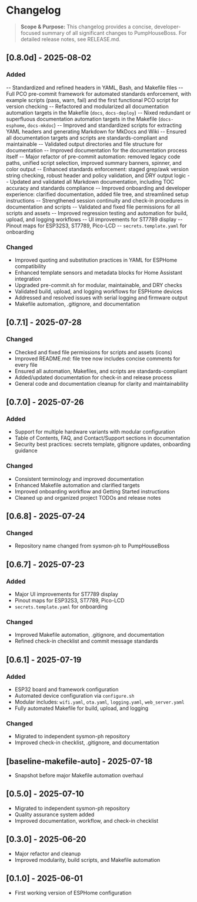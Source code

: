 # Changelog

> **Scope & Purpose:**
> This changelog provides a concise, developer-focused summary of all significant changes to PumpHouseBoss. For detailed release notes, see RELEASE.md.

## [0.8.0d] - 2025-08-02
### Added
-- Standardized and refined headers in YAML, Bash, and Makefile files
-- Full PCO pre-commit framework for automated standards enforcement, with example scripts (pass, warn, fail) and the first functional PCO script for version checking
-- Refactored and modularized all documentation automation targets in the Makefile (`docs`, `docs-deploy`)
-- Nixed redundant or superfluous documentation automation targets in the Makefile (`docs-esphome`, `docs-mkdoc`)
-- Improved and standardized scripts for extracting YAML headers and generating Markdown for MkDocs and Wiki
-- Ensured all documentation targets and scripts are standards-compliant and maintainable
-- Validated output directories and file structure for documentation
-- Improved documentation for the documentation process itself
-- Major refactor of pre-commit automation: removed legacy code paths, unified script selection, improved summary banners, spinner, and color output
-- Enhanced standards enforcement: staged grep/awk version string checking, robust header and policy validation, and DRY output logic
-- Updated and validated all Markdown documentation, including TOC accuracy and standards compliance
-- Improved onboarding and developer experience: clarified documentation, added file tree, and streamlined setup instructions
-- Strengthened session continuity and check-in procedures in documentation and scripts
-- Validated and fixed file permissions for all scripts and assets
-- Improved regression testing and automation for build, upload, and logging workflows
-- UI improvements for ST7789 display
-- Pinout maps for ESP32S3, ST7789, Pico-LCD
-- `secrets.template.yaml` for onboarding

### Changed
- Improved quoting and substitution practices in YAML for ESPHome compatibility
- Enhanced template sensors and metadata blocks for Home Assistant integration
- Upgraded pre-commit.sh for modular, maintainable, and DRY checks
- Validated build, upload, and logging workflows for ESPHome devices
- Addressed and resolved issues with serial logging and firmware output
- Makefile automation, .gitignore, and documentation

## [0.7.1] - 2025-07-28
### Changed
- Checked and fixed file permissions for scripts and assets (icons)
- Improved README.md: file tree now includes concise comments for every file
- Ensured all automation, Makefiles, and scripts are standards-compliant
- Added/updated documentation for check-in and release process
- General code and documentation cleanup for clarity and maintainability
## [0.7.0] - 2025-07-26
### Added
- Support for multiple hardware variants with modular configuration
- Table of Contents, FAQ, and Contact/Support sections in documentation
- Security best practices: secrets template, gitignore updates, onboarding guidance
### Changed
- Consistent terminology and improved documentation
- Enhanced Makefile automation and clarified targets
- Improved onboarding workflow and Getting Started instructions
- Cleaned up and organized project TODOs and release notes

## [0.6.8] - 2025-07-24
### Changed
- Repository name changed from sysmon-ph to PumpHouseBoss

## [0.6.7] - 2025-07-23
### Added
- Major UI improvements for ST7789 display
- Pinout maps for ESP32S3, ST7789, Pico-LCD
- `secrets.template.yaml` for onboarding
### Changed
- Improved Makefile automation, .gitignore, and documentation
- Refined check-in checklist and commit message standards

## [0.6.1] - 2025-07-19
### Added
- ESP32 board and framework configuration
- Automated device configuration via `configure.sh`
- Modular includes: `wifi.yaml`, `ota.yaml`, `logging.yaml`, `web_server.yaml`
- Fully automated Makefile for build, upload, and logging
### Changed
- Migrated to independent sysmon-ph repository
- Improved check-in checklist, .gitignore, and documentation

## [baseline-makefile-auto] - 2025-07-18
- Snapshot before major Makefile automation overhaul

## [0.5.0] - 2025-07-10
- Migrated to independent sysmon-ph repository
- Quality assurance system added
- Improved documentation, workflow, and check-in checklist

## [0.3.0] - 2025-06-20
- Major refactor and cleanup
- Improved modularity, build scripts, and Makefile automation

## [0.1.0] - 2025-06-01
- First working version of ESPHome configuration
